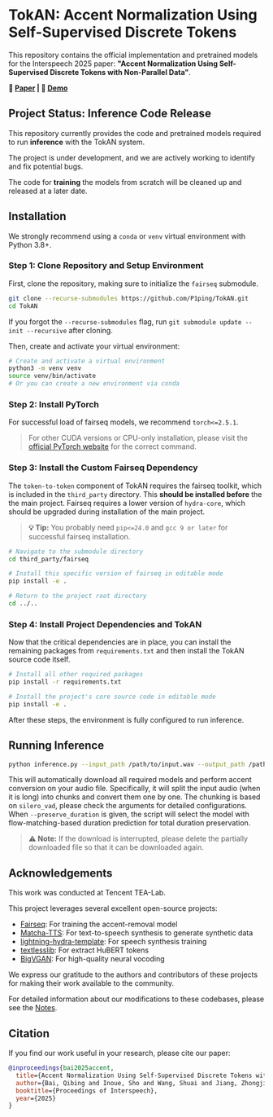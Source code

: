 # TokAN: Accent Normalization Using Self-Supervised Discrete Tokens

This repository contains the official implementation and pretrained models for the Interspeech 2025 paper: **"Accent Normalization Using Self-Supervised Discrete Tokens with Non-Parallel Data"**.

**📄 [Paper](https://arxiv.org/abs/2507.17735) | 🎵 [Demo](https://p1ping.github.io/TokAN-Demo/)**

## Project Status: Inference Code Release

This repository currently provides the code and pretrained models required to run **inference** with the TokAN system.

The project is under development, and we are actively working to identify and fix potential bugs.

The code for **training** the models from scratch will be cleaned up and released at a later date.


## Installation

We strongly recommend using a `conda` or `venv` virtual environment with Python 3.8+.

### Step 1: Clone Repository and Setup Environment

First, clone the repository, making sure to initialize the `fairseq` submodule.

```bash
git clone --recurse-submodules https://github.com/P1ping/TokAN.git
cd TokAN
```

If you forgot the `--recurse-submodules` flag, run `git submodule update --init --recursive` after cloning.

Then, create and activate your virtual environment:
```bash
# Create and activate a virtual environment
python3 -m venv venv
source venv/bin/activate
# Or you can create a new environment via conda
```

### Step 2: Install PyTorch

For successful load of fairseq models, we recommend `torch<=2.5.1`.

> For other CUDA versions or CPU-only installation, please visit the [official PyTorch website](https://pytorch.org/get-started/locally/) for the correct command.

### Step 3: Install the Custom Fairseq Dependency

The `token-to-token` component of TokAN requires the fairseq toolkit, which is included in the `third_party` directory.
This **should be installed before** the the main project. Fairseq requires a lower version of `hydra-core`, which should be upgraded during installation of the main project.

> **💡 Tip:** You probably need `pip<=24.0` and `gcc 9 or later` for successful fairseq installation.

```bash
# Navigate to the submodule directory
cd third_party/fairseq

# Install this specific version of fairseq in editable mode
pip install -e .

# Return to the project root directory
cd ../..
```

### Step 4: Install Project Dependencies and TokAN

Now that the critical dependencies are in place, you can install the remaining packages from `requirements.txt` and then install the TokAN source code itself.

```bash
# Install all other required packages
pip install -r requirements.txt

# Install the project's core source code in editable mode
pip install -e .
```

After these steps, the environment is fully configured to run inference.

## Running Inference

```bash
python inference.py --input_path /path/to/input.wav --output_path /path/to/output.wav --download_models
```

This will automatically download all required models and perform accent conversion on your audio file. Specifically, it will split the input audio (when it is long) into chunks and convert them one by one. The chunking is based on `silero_vad`, please check the arguments for detailed configurations. When `--preserve_duration` is given, the script will select the model with flow-matching-based duration prediction for total duration preservation.

> **⚠️ Note:** If the download is interrupted, please delete the partially downloaded file so that it can be downloaded again.

## Acknowledgements

This work was conducted at Tencent TEA-Lab.

This project leverages several excellent open-source projects:

- [Fairseq](https://github.com/facebookresearch/fairseq): For training the accent-removal model
- [Matcha-TTS](https://github.com/shivammehta25/Matcha-TTS): For text-to-speech synthesis to generate synthetic data
- [lightning-hydra-template](https://github.com/ashleve/lightning-hydra-template): For speech synthesis training
- [textlesslib](https://github.com/facebookresearch/textlesslib): For extract HuBERT tokens
- [BigVGAN](https://github.com/NVIDIA/BigVGAN): For high-quality neural vocoding

We express our gratitude to the authors and contributors of these projects for making their work available to the community.

For detailed information about our modifications to these codebases, please see the [Notes](tokan/README.md).

## Citation

If you find our work useful in your research, please cite our paper:

```bibtex
@inproceedings{bai2025accent,
  title={Accent Normalization Using Self-Supervised Discrete Tokens with Non-Parallel Data},
  author={Bai, Qibing and Inoue, Sho and Wang, Shuai and Jiang, Zhongjie and Wang, Yannan and Li, Haizhou},
  booktitle={Proceedings of Interspeech},
  year={2025}
}